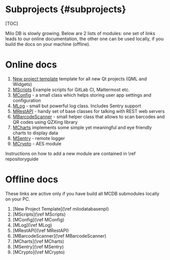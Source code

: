 Subprojects {#subprojects}
===
[TOC]

Milo DB is slowly growing. Below are 2 lists of modules: one set of links leads to our online documentation, the other one can be used locally, if you build the docs on your machine (offline).

# Online docs

1. [New project template](https://docs.milosolutions.com/milo-code-db/newprojecttemplate/) template for all new Qt projects (QML and Widgets)
2. [MScripts](https://docs.milosolutions.com/milo-code-db/mscripts/) Example  scripts for GitLab CI, Mattermost etc.
3. [MConfig](https://docs.milosolutions.com/milo-code-db/mconfig/) - a small class which helps storing user app settings and configuration
4. [MLog](https://docs.milosolutions.com/milo-code-db/mlog/) - small but powerful log class. Includes Sentry support
5. [MRestAPI](https://docs.milosolutions.com/milo-code-db/mrestapi/) - handy set of base classes for talking with REST web servers
6. [MBarcodeScanner](https://docs.milosolutions.com/milo-code-db/mbarcodescanner/) - small helper class that allows to scan barcodes and QR codes using QZXing library
7. [MCharts](https://docs.milosolutions.com/milo-code-db/mcharts/) implements some simple yet meaningful and eye friendly charts to display data
8. [MSentry](https://docs.milosolutions.com/milo-code-db/msentry/) - remote logger
9. [MCrypto](https://docs.milosolutions.com/milo-code-db/mcrypto/) - AES module

Instructions on how to add a new module are contained in \ref repositoryguide

# Offline docs

These links are active only if you have build all MCDB submodules locally on
your PC.

1. [New Project Template](\ref milodatabasenpl)
2. [MScripts](\ref MScripts)
3. [MConfig](\ref MConfig)
4. [MLog](\ref MLog)
5. [MRestAPI](\ref MRestAPI)
6. [MBarcodeScanner](\ref MBarcodeScanner)
7. [MCharts](\ref MCharts)
8. [MSentry](\ref MSentry)
9. [MCrypto](\ref MCrypto)
